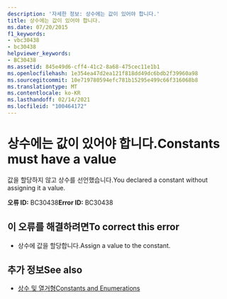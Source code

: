 ```yaml
---
description: '자세한 정보: 상수에는 값이 있어야 합니다.'
title: 상수에는 값이 있어야 합니다.
ms.date: 07/20/2015
f1_keywords:
- vbc30438
- bc30438
helpviewer_keywords:
- BC30438
ms.assetid: 845e49d6-cff4-41c2-8a68-475cec11e1b1
ms.openlocfilehash: 1e354ea47d2ea121f818dd49dc6bdb2f39960a98
ms.sourcegitcommit: 10e719780594efc781b15295e499c66f316068b8
ms.translationtype: MT
ms.contentlocale: ko-KR
ms.lasthandoff: 02/14/2021
ms.locfileid: "100464172"
---
```

# <a name="constants-must-have-a-value"></a><span data-ttu-id="60288-103">상수에는 값이 있어야 합니다.</span><span class="sxs-lookup"><span data-stu-id="60288-103">Constants must have a value</span></span>

<span data-ttu-id="60288-104">값을 할당하지 않고 상수를 선언했습니다.</span><span class="sxs-lookup"><span data-stu-id="60288-104">You declared a constant without assigning it a value.</span></span>  
  
 <span data-ttu-id="60288-105">**오류 ID:** BC30438</span><span class="sxs-lookup"><span data-stu-id="60288-105">**Error ID:** BC30438</span></span>  
  
## <a name="to-correct-this-error"></a><span data-ttu-id="60288-106">이 오류를 해결하려면</span><span class="sxs-lookup"><span data-stu-id="60288-106">To correct this error</span></span>  
  
- <span data-ttu-id="60288-107">상수에 값을 할당합니다.</span><span class="sxs-lookup"><span data-stu-id="60288-107">Assign a value to the constant.</span></span>  
  
## <a name="see-also"></a><span data-ttu-id="60288-108">추가 정보</span><span class="sxs-lookup"><span data-stu-id="60288-108">See also</span></span>

- [<span data-ttu-id="60288-109">상수 및 열거형</span><span class="sxs-lookup"><span data-stu-id="60288-109">Constants and Enumerations</span></span>](../language-reference/constants-and-enumerations.md)
